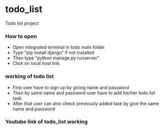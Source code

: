 # todo_list
Todo list project

### How to open 
- Open integrated terminal in todo main folder
- Type "pip install django" if not installed 
- Than type "python manage.py runserver"
- Click on local host link

### working of todo list
- First user have to sign up by giving name and password
- Than by same name and password user have to add his/her todo list task
- After that user can also check previously added task by give the same name and password

### Youtube link of todo_list working 
